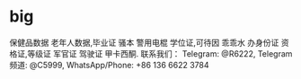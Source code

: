 # big
保健品数据 老年人数据,毕业证 骚本 警用电棍 学位证,可待因 乖乖水 办身份证 资格证,等级证 军官证 驾驶证 甲卡西酮. 联系我们： Telegram: @R6222, Telegram频道: @C5999, WhatsApp/Phone: +86 136 6622 3784
